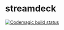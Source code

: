 # streamdeck

[![Codemagic build status](https://api.codemagic.io/apps/5fc1227e636f6100086be00d/5fc1227e636f6100086be00c/status_badge.svg)](https://codemagic.io/apps/5fc1227e636f6100086be00d/5fc1227e636f6100086be00c/latest_build)

